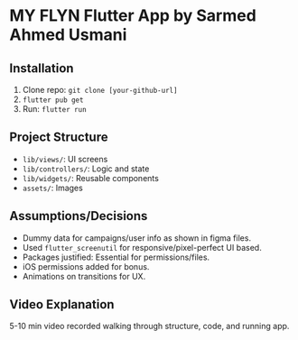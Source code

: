 # MY FLYN Flutter App by Sarmed Ahmed Usmani

## Installation
1. Clone repo: `git clone [your-github-url]`
2. `flutter pub get`
3. Run: `flutter run`

## Project Structure
- `lib/views/`: UI screens
- `lib/controllers/`: Logic and state
- `lib/widgets/`: Reusable components
- `assets/`: Images

## Assumptions/Decisions
- Dummy data for campaigns/user info as shown in figma files.
- Used `flutter_screenutil` for responsive/pixel-perfect UI based.
- Packages justified: Essential for permissions/files.
- iOS permissions added for bonus.
- Animations on transitions for UX.

## Video Explanation 
5-10 min video recorded walking through structure, code, and running app.